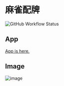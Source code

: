 # 麻雀配牌

![GitHub Workflow Status](https://github.com/emerald-grosjean/MahjongFirstShot/actions/workflows/gh-pages.yml/badge.svg)

## App

[App is here.](https://emerald-grosjean.github.io/MahjongFirstShot)

## Image

![image](https://github.com/user-attachments/assets/de14b7e1-8cf2-45ce-82b1-85cf0bbbc1e5)
